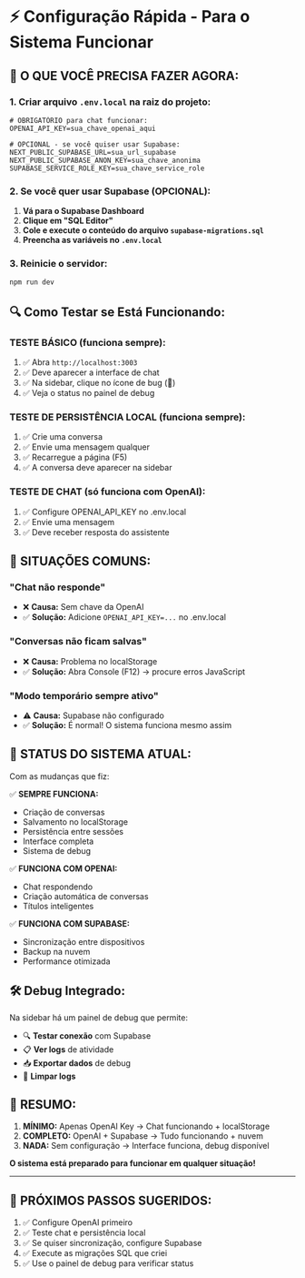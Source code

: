 # ⚡ Configuração Rápida - Para o Sistema Funcionar

## 🎯 **O QUE VOCÊ PRECISA FAZER AGORA:**

### **1. Criar arquivo `.env.local` na raiz do projeto:**

```env
# OBRIGATÓRIO para chat funcionar:
OPENAI_API_KEY=sua_chave_openai_aqui

# OPCIONAL - se você quiser usar Supabase:
NEXT_PUBLIC_SUPABASE_URL=sua_url_supabase
NEXT_PUBLIC_SUPABASE_ANON_KEY=sua_chave_anonima
SUPABASE_SERVICE_ROLE_KEY=sua_chave_service_role
```

### **2. Se você quer usar Supabase (OPCIONAL):**

1. **Vá para o Supabase Dashboard**
2. **Clique em "SQL Editor"**
3. **Cole e execute o conteúdo do arquivo `supabase-migrations.sql`**
4. **Preencha as variáveis no `.env.local`**

### **3. Reinicie o servidor:**
```bash
npm run dev
```

## 🔍 **Como Testar se Está Funcionando:**

### **TESTE BÁSICO (funciona sempre):**
1. ✅ Abra `http://localhost:3003`
2. ✅ Deve aparecer a interface de chat
3. ✅ Na sidebar, clique no ícone de bug (🐛)
4. ✅ Veja o status no painel de debug

### **TESTE DE PERSISTÊNCIA LOCAL (funciona sempre):**
1. ✅ Crie uma conversa 
2. ✅ Envie uma mensagem qualquer
3. ✅ Recarregue a página (F5)
4. ✅ A conversa deve aparecer na sidebar

### **TESTE DE CHAT (só funciona com OpenAI):**
1. ✅ Configure OPENAI_API_KEY no .env.local
2. ✅ Envie uma mensagem 
3. ✅ Deve receber resposta do assistente

## 🚨 **SITUAÇÕES COMUNS:**

### **"Chat não responde"**
- ❌ **Causa:** Sem chave da OpenAI
- ✅ **Solução:** Adicione `OPENAI_API_KEY=...` no .env.local

### **"Conversas não ficam salvas"**
- ❌ **Causa:** Problema no localStorage
- ✅ **Solução:** Abra Console (F12) → procure erros JavaScript

### **"Modo temporário sempre ativo"**
- ⚠️ **Causa:** Supabase não configurado
- ✅ **Solução:** É normal! O sistema funciona mesmo assim

## 🎉 **STATUS DO SISTEMA ATUAL:**

Com as mudanças que fiz:

✅ **SEMPRE FUNCIONA:**
- Criação de conversas
- Salvamento no localStorage
- Persistência entre sessões
- Interface completa
- Sistema de debug

✅ **FUNCIONA COM OPENAI:**
- Chat respondendo
- Criação automática de conversas
- Títulos inteligentes

✅ **FUNCIONA COM SUPABASE:**
- Sincronização entre dispositivos
- Backup na nuvem
- Performance otimizada

## 🛠️ **Debug Integrado:**

Na sidebar há um painel de debug que permite:
- 🔍 **Testar conexão** com Supabase
- 📋 **Ver logs** de atividade
- 📥 **Exportar dados** de debug
- 🧹 **Limpar logs**

## 📝 **RESUMO:**

1. **MÍNIMO:** Apenas OpenAI Key → Chat funcionando + localStorage
2. **COMPLETO:** OpenAI + Supabase → Tudo funcionando + nuvem
3. **NADA:** Sem configuração → Interface funciona, debug disponível

**O sistema está preparado para funcionar em qualquer situação!**

---

## 🚀 **PRÓXIMOS PASSOS SUGERIDOS:**

1. ✅ Configure OpenAI primeiro
2. ✅ Teste chat e persistência local
3. ✅ Se quiser sincronização, configure Supabase
4. ✅ Execute as migrações SQL que criei
5. ✅ Use o painel de debug para verificar status 